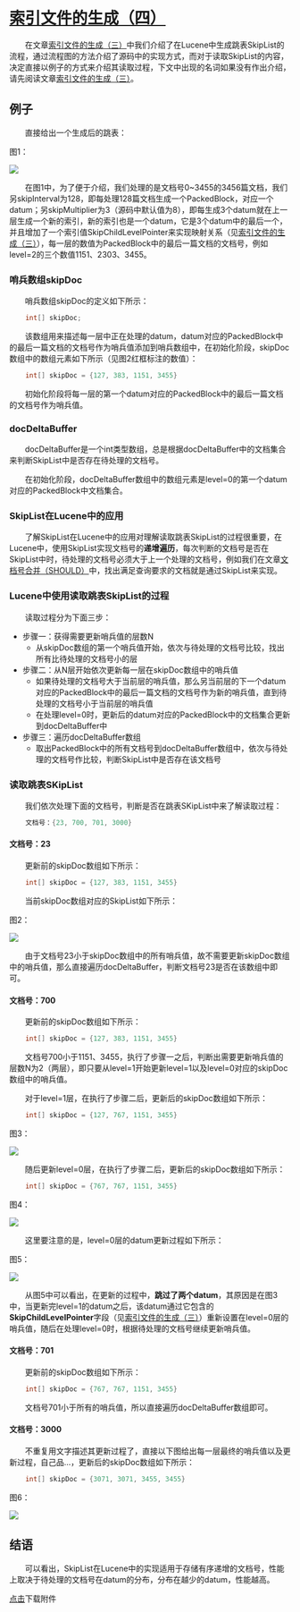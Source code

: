 # [索引文件的生成（四）](https://www.amazingkoala.com.cn/Lucene/Index/)

&emsp;&emsp;在文章[索引文件的生成（三）](https://www.amazingkoala.com.cn/Lucene/Index/2020/0103/123.html)中我们介绍了在Lucene中生成跳表SkipList的流程，通过流程图的方法介绍了源码中的实现方式，而对于读取SkipList的内容，决定直接以例子的方式来介绍其读取过程，下文中出现的名词如果没有作出介绍，请先阅读文章[索引文件的生成（三）](https://www.amazingkoala.com.cn/Lucene/Index/2020/0103/123.html)。

## 例子

&emsp;&emsp;直接给出一个生成后的跳表：

图1：

<img src="http://www.amazingkoala.com.cn/uploads/lucene/index/索引文件的生成/索引文件的生成（四）/1.png">

&emsp;&emsp;在图1中，为了便于介绍，我们处理的是文档号0~3455的3456篇文档，我们另skipInterval为128，即每处理128篇文档生成一个PackedBlock，对应一个datum；另skipMultiplier为3（源码中默认值为8），即每生成3个datum就在上一层生成一个新的索引，新的索引也是一个datum，它是3个datum中的最后一个，并且增加了一个索引值SkipChildLevelPointer来实现映射关系（见[索引文件的生成（三）](https://www.amazingkoala.com.cn/Lucene/Index/2020/0103/123.html)），每一层的数值为PackedBlock中的最后一篇文档的文档号，例如level=2的三个数值1151、2303、3455。

### 哨兵数组skipDoc

&emsp;&emsp;哨兵数组skipDoc的定义如下所示：

```java
    int[] skipDoc;
```

&emsp;&emsp;该数组用来描述每一层中正在处理的datum，datum对应的PackedBlock中的最后一篇文档的文档号作为哨兵值添加到哨兵数组中，在初始化阶段，skipDoc数组中的数组元素如下所示（见图2红框标注的数值）：

```java
    int[] skipDoc = {127, 383, 1151, 3455}
```

&emsp;&emsp;初始化阶段将每一层的第一个datum对应的PackedBlock中的最后一篇文档的文档号作为哨兵值。

### docDeltaBuffer

&emsp;&emsp;docDeltaBuffer是一个int类型数组，总是根据docDeltaBuffer中的文档集合来判断SkipList中是否存在待处理的文档号。

&emsp;&emsp;在初始化阶段，docDeltaBuffer数组中的数组元素是level=0的第一个datum对应的PackedBlock中文档集合。

### SkipList在Lucene中的应用

&emsp;&emsp;了解SkipList在Lucene中的应用对理解读取跳表SkipList的过程很重要，在Lucene中，使用SkipList实现文档号的**递增遍历**，每次判断的文档号是否在SkipList中时，待处理的文档号必须大于上一个处理的文档号，例如我们在文章[文档号合并（SHOULD）](https://www.amazingkoala.com.cn/Lucene/Search/2018/1217/26.html)中，找出满足查询要求的文档就是通过SkipList来实现。

### Lucene中使用读取跳表SkipList的过程

&emsp;&emsp;读取过程分为下面三步：

- 步骤一：获得需要更新哨兵值的层数N
  - 从skipDoc数组的第一个哨兵值开始，依次与待处理的文档号比较，找出所有比待处理的文档号小的层
- 步骤二：从N层开始依次更新每一层在skipDoc数组中的哨兵值
  - 如果待处理的文档号大于当前层的哨兵值，那么另当前层的下一个datum对应的PackedBlock中的最后一篇文档的文档号作为新的哨兵值，直到待处理的文档号小于当前层的哨兵值
  - 在处理level=0时，更新后的datum对应的PackedBlock中的文档集合更新到docDeltaBuffer中
- 步骤三：遍历docDeltaBuffer数组
  - 取出PackedBlock中的所有文档号到docDeltaBuffer数组中，依次与待处理的文档号作比较，判断SkipList中是否存在该文档号

### 读取跳表SKipList

&emsp;&emsp;我们依次处理下面的文档号，判断是否在跳表SKipList中来了解读取过程：

```java
    文档号：{23, 700, 701, 3000}
```

#### 文档号：23

&emsp;&emsp;更新前的skipDoc数组如下所示：

```java
    int[] skipDoc = {127, 383, 1151, 3455}
```

&emsp;&emsp;当前skipDoc数组对应的SkipList如下所示：

图2：

<img src="http://www.amazingkoala.com.cn/uploads/lucene/index/索引文件的生成/索引文件的生成（四）/2.png">

&emsp;&emsp;由于文档号23小于skipDoc数组中的所有哨兵值，故不需要更新skipDoc数组中的哨兵值，那么直接遍历docDeltaBuffer，判断文档号23是否在该数组中即可。

#### 文档号：700

&emsp;&emsp;更新前的skipDoc数组如下所示：

```java
    int[] skipDoc = {127, 383, 1151, 3455}
```

&emsp;&emsp;文档号700小于1151、3455，执行了步骤一之后，判断出需要更新哨兵值的层数N为2（两层），即只要从level=1开始更新level=1以及level=0对应的skipDoc数组中的哨兵值。

&emsp;&emsp;对于level=1层，在执行了步骤二后，更新后的skipDoc数组如下所示：

```java
    int[] skipDoc = {127, 767, 1151, 3455}
```

图3：

<img src="http://www.amazingkoala.com.cn/uploads/lucene/index/索引文件的生成/索引文件的生成（四）/3.png">

&emsp;&emsp;随后更新level=0层，在执行了步骤二后，更新后的skipDoc数组如下所示：

```java
    int[] skipDoc = {767, 767, 1151, 3455}
```

图4：

<img src="http://www.amazingkoala.com.cn/uploads/lucene/index/索引文件的生成/索引文件的生成（四）/4.png">

&emsp;&emsp;这里要注意的是，level=0层的datum更新过程如下所示：

图5：

<img src="http://www.amazingkoala.com.cn/uploads/lucene/index/索引文件的生成/索引文件的生成（四）/5.png">

&emsp;&emsp;从图5中可以看出，在更新的过程中，**跳过了两个datum**，其原因是在图3中，当更新完level=1的datum之后，该datum通过它包含的**SkipChildLevelPointer**字段（见[索引文件的生成（三）](https://www.amazingkoala.com.cn/Lucene/Index/2020/0103/123.html)）重新设置在level=0层的哨兵值，随后在处理level=0时，根据待处理的文档号继续更新哨兵值。

#### 文档号：701

&emsp;&emsp;更新前的skipDoc数组如下所示：

```java
    int[] skipDoc = {767, 767, 1151, 3455}
```

&emsp;&emsp;文档号701小于所有的哨兵值，所以直接遍历docDeltaBuffer数组即可。

#### 文档号：3000

&emsp;&emsp;不重复用文字描述其更新过程了，直接以下图给出每一层最终的哨兵值以及更新过程，自己品...，更新后的skipDoc数组如下所示：

```java
    int[] skipDoc = {3071, 3071, 3455, 3455}
```

图6：

<img src="http://www.amazingkoala.com.cn/uploads/lucene/index/索引文件的生成/索引文件的生成（四）/6.png">

## 结语

&emsp;&emsp;可以看出，SkipList在Lucene中的实现适用于存储有序递增的文档号，性能上取决于待处理的文档号在datum的分布，分布在越少的datum，性能越高。

[点击](http://www.amazingkoala.com.cn/attachment/Lucene/Index/索引文件的生成/索引文件的生成（四）/索引文件的生成（四）.zip)下载附件